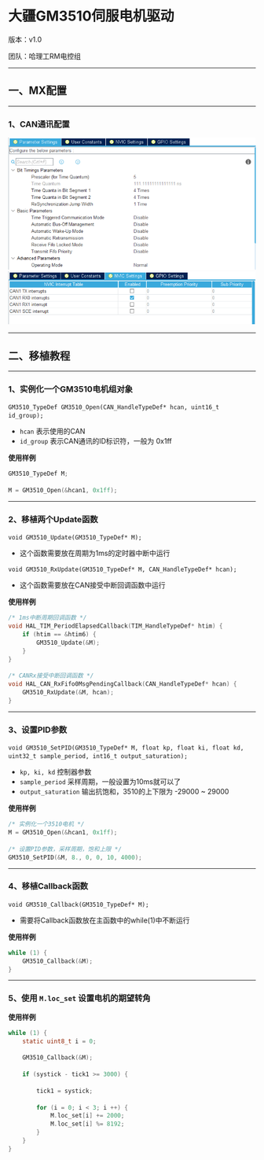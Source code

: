 # 大疆GM3510伺服电机驱动
版本：v1.0

团队：哈理工RM电控组

---

## 一、MX配置

---

### 1、CAN通讯配置
![img1](https://github.com/RainFromCN/rm_aboard_driver/blob/master/GM3510/img1.png)
![img2](https://github.com/RainFromCN/rm_aboard_driver/blob/master/GM3510/img2.png)

---

## 二、移植教程

---

### 1、实例化一个GM3510电机组对象

`GM3510_TypeDef GM3510_Open(CAN_HandleTypeDef* hcan, uint16_t id_group);`

- `hcan` 表示使用的CAN
- `id_group` 表示CAN通讯的ID标识符，一般为 0x1ff

**使用样例**

```c
GM3510_TypeDef M;

M = GM3510_Open(&hcan1, 0x1ff);
```

---

### 2、移植两个Update函数

`void GM3510_Update(GM3510_TypeDef* M);`
- 这个函数需要放在周期为1ms的定时器中断中运行

`void GM3510_RxUpdate(GM3510_TypeDef* M, CAN_HandleTypeDef* hcan);`
- 这个函数需要放在CAN接受中断回调函数中运行

**使用样例**
```c
/* 1ms中断周期回调函数 */
void HAL_TIM_PeriodElapsedCallback(TIM_HandleTypeDef* htim) {
    if (htim == &htim6) {
        GM3510_Update(&M);
    }
}

/* CANRx接受中断回调函数 */
void HAL_CAN_RxFifo0MsgPendingCallback(CAN_HandleTypeDef* hcan) {
	GM3510_RxUpdate(&M, hcan);
} 
```

---

### 3、设置PID参数
`void GM3510_SetPID(GM3510_TypeDef* M, float kp, float ki, float kd, uint32_t sample_period, int16_t output_saturation);`
- `kp, ki, kd` 控制器参数
- `sample_period` 采样周期，一般设置为10ms就可以了
- `output_saturation` 输出抗饱和，3510的上下限为 -29000 ~ 29000

**使用样例**
```c
/* 实例化一个3510电机 */
M = GM3510_Open(&hcan1, 0x1ff);

/* 设置PID参数，采样周期，饱和上限 */
GM3510_SetPID(&M, 8., 0, 0, 10, 4000);
```

---

### 4、移植Callback函数

`void GM3510_Callback(GM3510_TypeDef* M);`
- 需要将Callback函数放在主函数中的while(1)中不断运行

**使用样例**
```c
while (1) {
    GM3510_Callback(&M);
}
```

---

### 5、使用 `M.loc_set` 设置电机的期望转角

**使用样例**
```c
while (1) {
    static uint8_t i = 0;
	
	GM3510_Callback(&M);
	
	if (systick - tick1 >= 3000) {
		
		tick1 = systick;
		
		for (i = 0; i < 3; i ++) {
			M.loc_set[i] += 2000;
			M.loc_set[i] %= 8192;
		}
	}
}
```
